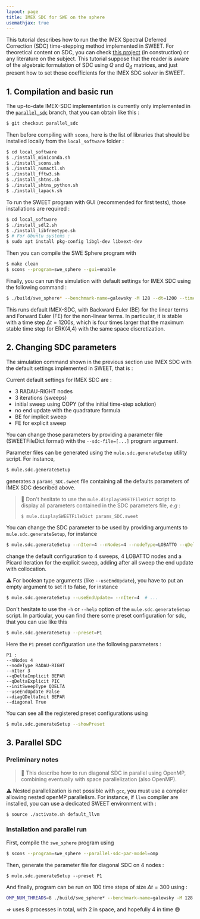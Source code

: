 ```yaml
---
layout: page
title: IMEX SDC for SWE on the sphere
usemathjax: true
---
```


This tutorial describes how to run the the IMEX Spectral Deferred Correction (SDC) time-stepping method implemented in SWEET.
For theoretical content on SDC, you can check [this project](https://github.com/Parallel-in-Time/sdc-wiki) (in construction) or any literature on the subject.
This tutorial suppose that the reader is aware of the algebraic formulation of SDC using $Q$ and $Q_\Delta$ matrices, and just present how to set those coefficients for the IMEX SDC solver in SWEET.

## 1. Compilation and basic run

The up-to-date IMEX-SDC implementation is currently only implemented in the [`parallel_sdc`](https://github.com/schreiberx/sweet/tree/parallel_sdc) branch, that you can obtain like this :

```bash
$ git checkout parallel_sdc
```

Then before compiling with `scons`, here is the list of libraries that should be installed locally from the `local_software` folder :

```bash
$ cd local_software
$ ./install_miniconda.sh
$ ./install_scons.sh
$ ./install_numactl.sh
$ ./install_fftw3.sh
$ ./install_shtns.sh
$ ./install_shtns_python.sh
$ ./install_lapack.sh
```

To run the SWEET program with GUI (recommended for first tests), those installations are required :

```bash
$ cd local_software
$ ./install_sdl2.sh
$ ./install_libfreetype.sh
$ # For Ubuntu systems :
$ sudo apt install pkg-config libgl-dev libxext-dev
```

Then you can compile the SWE Sphere program with

```bash
$ make clean
$ scons --program=swe_sphere --gui=enable
```

Finally, you can run the simulation with default settings for IMEX SDC using the following command : 

```bash
$ ./build/swe_sphere* --benchmark-name=galewsky -M 128 --dt=1200 --timestepping-method=ln_imex_sdc
```

This runs default IMEX-SDC, with Backward Euler (BE) for the linear terms and Forward Euler (FE) for the non-linear terms. In particular, it is stable with a time step $\Delta t=1200s$, which is four times larger that the maximum stable time step for ERK(4,4) with the same space discretization.

## 2. Changing SDC parameters

The simulation command shown in the previous section use IMEX SDC with the default settings implemented in SWEET, that is :

Current default settings for IMEX SDC are :

- 3 RADAU-RIGHT nodes
- 3 iterations (sweeps)
- initial sweep using COPY (of the initial time-step solution)
- no end update with the quadrature formula
- BE for implicit sweep
- FE for explicit sweep

You can change those parameters by providing a parameter file (SWEETFileDict format) with
the `--sdc-file=[...]` program argument.

Parameter files can be generated using the `mule.sdc.generateSetup` utility script.
For instance,

```bash
$ mule.sdc.generateSetup
```

generates a `params_SDC.sweet` file containing all the defaults parameters of IMEX SDC described above.

> :bell: Don't hesitate to use the `mule.displaySWEETFileDict` script to display all parameters contained in the SDC parameters file, _e.g_ :
> ```bash
> $ mule.displaySWEETFileDict params_SDC.sweet
> ```

You can change the SDC parameter to be used by providing arguments to `mule.sdc.generateSetup`, for instance

```bash
$ mule.sdc.generateSetup --nIter=4 --nNodes=4 --nodeType=LOBATTO --qDeltaExplicit=PIC --useEndUpdate=ouiiii
```

change the default configuration to 4 sweeps, 4 LOBATTO nodes and a Picard iteration for the explicit sweep, adding after all sweep the end update with collocation.

:warning: For boolean type arguments (like `--useEndUpdate`), you have to put an empty argument to set it to false, for instance

```bash
$ mule.sdc.generateSetup --useEndUpdate= --nIter=4  # ...
```

Don't hesitate to use the `-h` or `--help` option of the `mule.sdc.generateSetup` script.
In particular, you can find there some preset configuration for sdc, that you can use like this 

```bash
$ mule.sdc.generateSetup --preset=P1
```

Here the `P1` preset configuration use the following parameters :
```
P1 :
--nNodes 4
--nodeType RADAU-RIGHT
--nIter 3
--qDeltaImplicit BEPAR
--qDeltaExplicit PIC
--initSweepType QDELTA
--useEndUpdate False
--diagQDeltaInit BEPAR
--diagonal True
``` 

You can see all the registered preset configurations using

```bash
$ mule.sdc.generateSetup --showPreset
```

## 3. Parallel SDC

### Preliminary notes

> :scroll: This describe how to run diagonal SDC in parallel using OpenMP, combining eventually with space parallelization (also OpenMP).

:warning: Nested parallelization is not possible with `gcc`, you must use a compiler allowing nested openMP parallelism. For instance, if `llvm` compiler are installed, you can use a dedicated SWEET environment with :

```bash
$ source ./activate.sh default_llvm
```

### Installation and parallel run

First, compile the `swe_sphere` program using

```bash
$ scons --program=swe_sphere --parallel-sdc-par-model=omp
```

Then, generate the parameter file for diagonal SDC on 4 nodes :

```
$ mule.sdc.generateSetup --preset P1
```

And finally, program can be run on 100 time steps of size $\Delta{t}=300$ using :

```bash
OMP_NUM_THREADS=8 ./build/swe_sphere* --benchmark-name=galewsky -M 128 --dt=300 --timestepping-method=ln_imex_sdc --sdc-file=params_SDC.sweet -t $((300*100)) --num-threads-space=2
```

$\Rightarrow$ uses 8 processes in total, with 2 in space, and hopefully 4 in time :sweat_smile:


